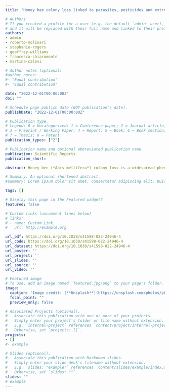 ```yaml
---
title: "Honey bee colony loss linked to parasites, pesticides and extreme weather across the United States"

# Authors
# If you created a profile for a user (e.g. the default `admin` user), write the username (folder name) here 
# and it will be replaced with their full name and linked to their profile.
authors:
- admin
- roberto-molinari
- stephanie-rogers
- geoffrey-williams
- francesca-chiaromonte
- martina-calovi

# Author notes (optional)
#author_notes:
#- "Equal contribution"
#- "Equal contribution"

date: "2022-12-01T00:00:00Z"
doi: ""

# Schedule page publish date (NOT publication's date).
publishDate: "2022-12-01T00:00:00Z"

# Publication type.
# Legend: 0 = Uncategorized; 1 = Conference paper; 2 = Journal article;
# 3 = Preprint / Working Paper; 4 = Report; 5 = Book; 6 = Book section;
# 7 = Thesis; 8 = Patent
publication_types: ["2"]

# Publication name and optional abbreviated publication name.
publication: Scientific Reports
publication_short:

abstract: Honey bee (*Apis mellifera*) colony loss is a widespread phenomenon with important economic and biological implications, whose drivers are still an open matter of investigation. We contribute to this line of research through a large-scale, multi-variable study combining multiple publicly accessible data sources. Specifically, we analyzed quarterly data covering the contiguous United States for the years 2015-2021, and combined open data on honey bee colony status and stressors, weather data, and land use. The different spatio-temporal resolutions of these data are addressed through an up-scaling approach that generates additional statistical features which capture more complex distributional characteristics and significantly improve modeling performance. Treating this expanded feature set with state-of-the-art feature selection methods, we obtained findings that, nation-wide, are in line with the current knowledge on the aggravating roles of *Varroa destructor* and pesticides in colony loss. Moreover, we found that extreme temperature and precipitation events, even when controlling for other factors, significantly impact colony loss. Overall, our results reveal the complexity of biotic and abiotic factors affecting managed honey bee colonies across the United States.

# Summary. An optional shortened abstract.
#summary: Lorem ipsum dolor sit amet, consectetur adipiscing elit. Duis posuere tellus ac convallis placerat. Proin tincidunt magna sed ex sollicitudin condimentum.

tags: []

# Display this page in the Featured widget?
featured: false

# Custom links (uncomment lines below)
# links:
# - name: Custom Link
#   url: http://example.org

url_pdf: https://doi.org/10.1038/s41598-022-24946-4
url_code: https://doi.org/10.1038/s41598-022-24946-4
url_dataset: https://doi.org/10.1038/s41598-022-24946-4
url_poster: ''
url_project: ''
url_slides: ''
url_source: ''
url_video: ''

# Featured image
# To use, add an image named `featured.jpg/png` to your page's folder. 
image:
  caption: 'Image credit: [**Unsplash**](https://unsplash.com/photos/pLCdAaMFLTE)'
  focal_point: ""
  preview_only: false

# Associated Projects (optional).
#   Associate this publication with one or more of your projects.
#   Simply enter your project's folder or file name without extension.
#   E.g. `internal-project` references `content/project/internal-project/index.md`.
#   Otherwise, set `projects: []`.
projects:
- []
#- example

# Slides (optional).
#   Associate this publication with Markdown slides.
#   Simply enter your slide deck's filename without extension.
#   E.g. `slides: "example"` references `content/slides/example/index.md`.
#   Otherwise, set `slides: ""`.
slides: ""
# example
---
```


<!-- {{% callout note %}}
Click the *Cite* button above to demo the feature to enable visitors to import publication metadata into their reference management software.
{{% /callout %}}

{{% callout note %}}
Create your slides in Markdown - click the *Slides* button to check out the example.
{{% /callout %}} -->

<!-- Supplementary notes can be added here, including [code, math, and images](https://wowchemy.com/docs/writing-markdown-latex/). -->
